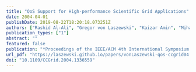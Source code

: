 ```yaml
---
title: "QoS Support for High-performance Scientific Grid Applications"
date: 2004-04-01
publishDate: 2019-08-22T18:20:18.073251Z
authors: ["Rashid Al-Ali", "Gregor von Laszewski", "Kaizar Amin", "Mihael Hategan", "Omer Rana", "David Walker", "Nester Zaluzec"]
publication_types: ["1"]
abstract: ""
featured: false
publication: "*Proceedings of the IEEE/ACM 4th International Symposium on Cluster Computing and the Grid (CCGrid 2004)*"
url_pdf: "https://laszewski.github.io/papers/vonLaszewski-qos-ccgrid04.pdf"
doi: "10.1109/CCGrid.2004.1336559"
---
```



